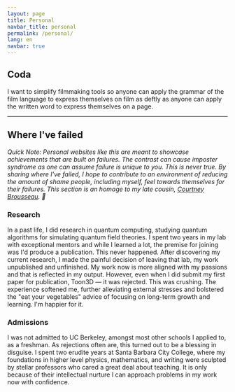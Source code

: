 ```yaml
---
layout: page
title: Personal
navbar_title: personal
permalink: /personal/
lang: en
navbar: true
---
```


## Coda

I want to simplify filmmaking tools so anyone can apply the grammar of the film language to express themselves on film as deftly as anyone can apply the written word to express themselves on a page.

___
## Where I've failed

*Quick Note: Personal websites like this are meant to showcase achievements that are built on failures. The contrast can cause imposter syndrome as one can assume failure is unique to you. This is never true. By sharing where I've failed, I hope to contribute to an environment of reducing the amount of shame people, including myself, feel towards themselves for their failures. This section is an homage to my late cousin, [Courtney Brousseau](https://courtneybrousseau.github.io). 🍍*

### Research
In a past life, I did research in quantum computing, studying quantum algorithms for simulating quantum field theories. I spent two years in my lab with exceptional mentors and while I learned a lot, the premise for joining was I'd produce a publication. This never happened. After discovering my current research, I made the painful decision of leaving that lab, my work unpublished and unfinished. My work now is more aligned with my passions and that is reflected in my output. However, even when I did submit my first paper for publication, Toon3D — it was rejected. This was crushing. The experience softened me, further alleviating external stresses and bolstered the "eat your vegetables" advice of focusing on long-term growth and learning. I'm happier for it. 

### Admissions
I was not admitted to UC Berkeley, amongst most other schools I applied to, as a freshman. As rejections often are, this turned out to be a blessing in disguise. I spent two erudite years at Santa Barbara City College, where my foundations in higher level physics, mathematics, and writing were sculpted by stellar professors who cared a great deal about teaching. It is only because of their intellectual nurture I can approach problems in my work now with confidence.